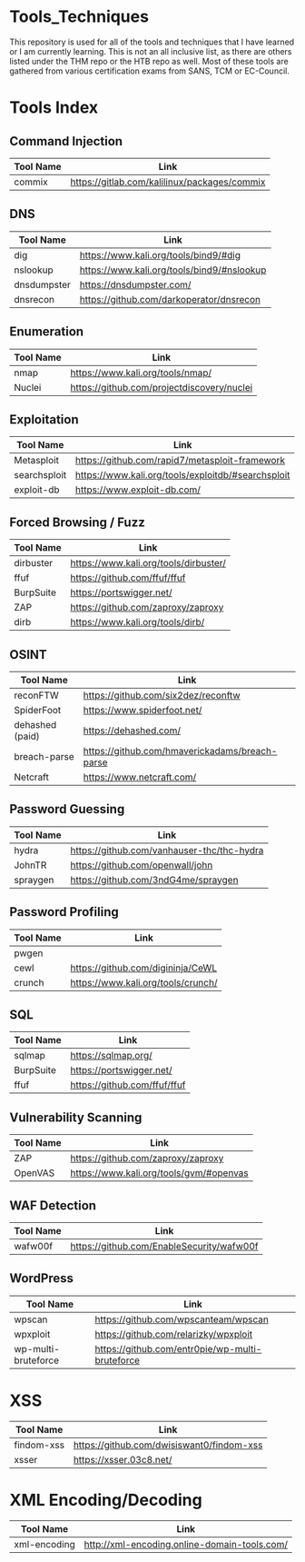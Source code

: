 # Tools_Techniques

This repository is used for all of the tools and techniques that I have learned or I am currently learning. This is not an all inclusive list, as there are others listed under the THM repo or the HTB repo as well. Most of these tools are gathered from various certification exams from SANS, TCM or EC-Council.


# Tools Index

## Command Injection
Tool Name | Link
--------- | ----
commix    | https://gitlab.com/kalilinux/packages/commix


## DNS
Tool Name | Link
--------- | ----
dig       | https://www.kali.org/tools/bind9/#dig
nslookup  | https://www.kali.org/tools/bind9/#nslookup
dnsdumpster | https://dnsdumpster.com/
dnsrecon  | https://github.com/darkoperator/dnsrecon


## Enumeration
Tool Name | Link
--------- | ----
nmap      | https://www.kali.org/tools/nmap/
Nuclei    | https://github.com/projectdiscovery/nuclei

## Exploitation
Tool Name | Link
--------- | ----
Metasploit  | https://github.com/rapid7/metasploit-framework
searchsploit  | https://www.kali.org/tools/exploitdb/#searchsploit
exploit-db  | https://www.exploit-db.com/


## Forced Browsing / Fuzz
Tool Name | Link
--------- | ----
dirbuster | https://www.kali.org/tools/dirbuster/
ffuf      | https://github.com/ffuf/ffuf
BurpSuite | https://portswigger.net/
ZAP       | https://github.com/zaproxy/zaproxy
dirb      | https://www.kali.org/tools/dirb/

## OSINT
Tool Name | Link
--------- | ----
reconFTW  | https://github.com/six2dez/reconftw
SpiderFoot  | https://www.spiderfoot.net/
dehashed (paid) | https://dehashed.com/
breach-parse  | https://github.com/hmaverickadams/breach-parse
Netcraft  | https://www.netcraft.com/

## Password Guessing
Tool Name | Link
--------- | ----
hydra     | https://github.com/vanhauser-thc/thc-hydra
JohnTR    | https://github.com/openwall/john
spraygen  | https://github.com/3ndG4me/spraygen

## Password Profiling
Tool Name | Link
--------- | ----
pwgen     |
cewl      | https://github.com/digininja/CeWL
crunch    | https://www.kali.org/tools/crunch/


## SQL
Tool Name | Link
--------- | ----
sqlmap    | https://sqlmap.org/
BurpSuite | https://portswigger.net/
ffuf      | https://github.com/ffuf/ffuf


## Vulnerability Scanning
Tool Name | Link
--------- | ----
ZAP       | https://github.com/zaproxy/zaproxy
OpenVAS   | https://www.kali.org/tools/gvm/#openvas


## WAF Detection
Tool Name | Link
--------- | ----
wafw00f   | https://github.com/EnableSecurity/wafw00f


## WordPress
Tool Name | Link
--------- | ----
wpscan    | https://github.com/wpscanteam/wpscan
wpxploit  | https://github.com/relarizky/wpxploit
wp-multi-bruteforce | https://github.com/entr0pie/wp-multi-bruteforce


# XSS
Tool Name | Link
--------- | ----
findom-xss  | https://github.com/dwisiswant0/findom-xss
xsser     | https://xsser.03c8.net/


# XML Encoding/Decoding
Tool Name | Link
--------- | ----
xml-encoding  | http://xml-encoding.online-domain-tools.com/
